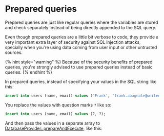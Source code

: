 # Prepared queries

Prepared queries are just like regular queries where the variables are stored and check separately instead of being directly appended to the SQL query.

Even though prepared queries are a little bit verbose to code, they provide a very important extra layer of security against SQL injection attacks, specially when you're using data coming from user input or other untrusted sources.

{% hint style="warning" %}
Because of the security benefits of prepared queries, you're strongly advised to use prepared queries instead of basic queries.
{% endhint %}

In prepared queries, instead of specifying your values in the SQL string like this:

```sql
insert into users (name, email) values ('Frank', 'frank.abagnale@united.com');
```

You replace the values with question marks `?` like so:

```sql
insert into users (name, email) values (?, ?);
```

And then pass the values in a separate array to [DatabaseProvider::prepareAndExecute](../../reference/core-classes/databaseprovider/databaseprovider-methods.md#prepareandexecute), like this:

```sql

```

